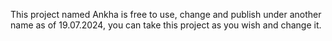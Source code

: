 This project named Ankha is free to use, change and publish under another name as of 19.07.2024, you can take this project as you wish and change it.
